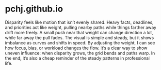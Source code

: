 # pchj.github.io

Disparity feels like motion that isn’t evenly shared. Heavy facts, deadlines, and priorities act like weight, pulling nearby paths while things farther away drift more freely. A small push near that weight can change direction a lot, while far away the pull fades. The visual is simple and steady, but it shows imbalance as curves and shifts in speed. By adjusting the weight, I can see how focus, bias, or workload changes the flow. It’s a clear way to show uneven influence: when disparity grows, the grid bends and paths warp. In the end, it’s also a cheap reminder of the steady patterns in professional life. 

